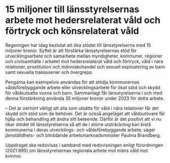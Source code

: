 # 15 miljoner till länsstyrelsernas arbete mot hedersrelaterat våld och förtryck och könsrelaterat våld

Regeringen har idag beslutat att öka stödet till länsstyrelserna med 15 miljoner kronor. Syftet är att förstärka länsstyrelsernas stöd för utvecklingsarbete och samarbete mellan myndigheter, kommuner, regioner och civilsamhälle i arbetet mot hedersrelaterat våld och förtryck, våld i nära relationer, prostitution och människohandel och sexuell exploatering av barn samt sexuella trakasserier och övergrepp.

Pengarna kan exempelvis användas för att stödja kommunernas våldsförebyggande arbete eller utvecklingsarbete för ökat stöd och skydd för våldsutsatta vuxna och barn. Sammanlagt får länsstyrelserna i och med denna förstärkning använda 35 miljoner kronor under 2023 för detta arbete.

– Det är oerhört viktigt att alla som utsätts för våld i nära relationer får det skydd och stöd som de behöver. Det är också angeläget att våldsutövare får hjälp och behandling att ändra sitt beteende. Därför är det positivt att vi nu ökar stödet till länsstyrelserna så att de i större utsträckning kan bistå kommunerna i deras utvecklings- och våldsförebyggande arbete, säger jämställdhets- och biträdande arbetsmarknadsminister Paulina Brandberg.

Uppdraget ska redovisas i samband med redovisningen enligt förordningen (2021:995) om länsstyrelsernas regionala arbete mot mäns våld mot kvinnor.
